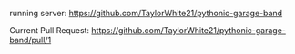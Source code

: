 

running server: https://github.com/TaylorWhite21/pythonic-garage-band
 
Current Pull Request: https://github.com/TaylorWhite21/pythonic-garage-band/pull/1
